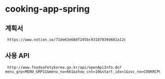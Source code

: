 # cooking-app-spring

## 계획서

     https://www.notion.so/71de63e68df245bc93187039d681a12c

## 사용 API

     http://www.foodsafetykorea.go.kr/api/openApiInfo.do?menu_grp=MENU_GRP31&menu_no=661&show_cnt=10&start_idx=1&svc_no=COOKRCP01

